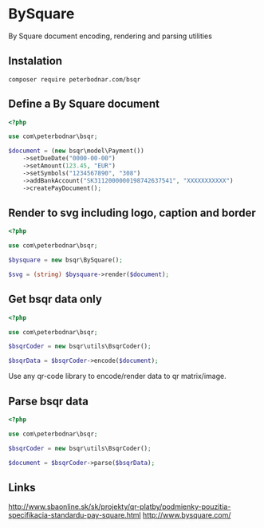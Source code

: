 # BySquare

By Square document encoding, rendering and parsing utilities


## Instalation

`composer require peterbodnar.com/bsqr`


## Define a By Square document

```php
<?php

use com\peterbodnar\bsqr;

$document = (new bsqr\model\Payment())
	->setDueDate("0000-00-00")
	->setAmount(123.45, "EUR")
	->setSymbols("1234567890", "308")
	->addBankAccount("SK3112000000198742637541", "XXXXXXXXXXX")
	->createPayDocument();
```


## Render to svg including logo, caption and border

```php
<?php

use com\peterbodnar\bsqr;

$bysquare = new bsqr\BySquare();

$svg = (string) $bysquare->render($document);
```


## Get bsqr data only

```php
<?php

use com\peterbodnar\bsqr;

$bsqrCoder = new bsqr\utils\BsqrCoder();

$bsqrData = $bsqrCoder->encode($document);
```
Use any qr-code library to encode/render data to qr matrix/image.


## Parse bsqr data

```php
<?php

use com\peterbodnar\bsqr;

$bsqrCoder = new bsqr\utils\BsqrCoder();

$document = $bsqrCoder->parse($bsqrData);
```


## Links

http://www.sbaonline.sk/sk/projekty/qr-platby/podmienky-pouzitia-specifikacia-standardu-pay-square.html
http://www.bysquare.com/
